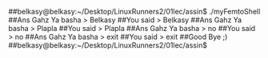 ##belkasy@belkasy:~/Desktop/LinuxRunners2/01lec/assin$ ./myFemtoShell
##Ans Gahz Ya basha > Belkasy
##You said > Belkasy
##Ans Gahz Ya basha > Plapla
##You said > Plapla
##Ans Gahz Ya basha > no
##You said > no
##Ans Gahz Ya basha > exit
##You said > exit
##Good Bye ;)
##belkasy@belkasy:~/Desktop/LinuxRunners2/01lec/assin$
